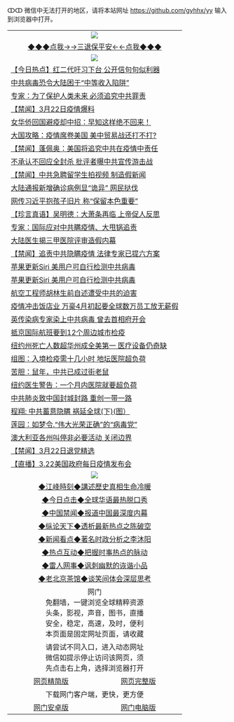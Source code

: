 ↀↀ 微信中无法打开的地区，请将本站网址 https://github.com/gyhhx/yy 输入到浏览器中打开。 

 <table>
  <tr>
    <td colspan="2" align=center><img src="https://github.com/gyhhx/image-upload/blob/master/3t%20(1).jpg"></td>
 </tr>
 <tr><td colspan="2" align="center"><a href="https://xfine.casa/oo.aspx?name=ogQuit&key=exgxucyqmkwgvwch&from=yy">◆◆◆点我→→三退保平安←←点我◆◆◆</a></td></tr>
  <tr>
    <td colspan="2" align=center><img src="https://cdn.jsdelivr.net/gh/gyoupiodf/im1/%E7%BD%91%E9%97%A8%E6%96%B0%E9%97%BB1.jpg"></td>
 </tr>


<tr><td colspan="2" align="left"><a href="https://xfine.casa/oo.aspx?name=c1147136&key=exgxucyqmkwgvwch&from=yy">【今日热点】红二代吁习下台 公开信句句似利器</a></td></tr>
<tr><td colspan="2" align="left"><a href="https://xfine.casa/oo.aspx?name=c1147142&key=exgxucyqmkwgvwch&from=yy">中共病毒恐令大陆困于“中等收入陷阱”</a></td></tr>
<tr><td colspan="2" align="left"><a href="https://xfine.casa/oo.aspx?name=c1147154&key=exgxucyqmkwgvwch&from=yy">专家：为了保护人类未来 必须追究中共罪责</a></td></tr>
<tr><td colspan="2" align="left"><a href="https://xfine.casa/oo.aspx?name=c1147165&key=exgxucyqmkwgvwch&from=yy">【禁闻】3月22日疫情爆料</a></td></tr>
<tr><td colspan="2" align="left"><a href="https://xfine.casa/oo.aspx?name=c1147138&key=exgxucyqmkwgvwch&from=yy">女华侨回国避疫却中招：早知这样绝不回来！</a></td></tr>
<tr><td colspan="2" align="left"><a href="https://xfine.casa/oo.aspx?name=c1147144&key=exgxucyqmkwgvwch&from=yy">大国攻略：疫情席卷美国 美中贸易战还打不打?</a></td></tr>
<tr><td colspan="2" align="left"><a href="https://xfine.casa/oo.aspx?name=c1147170&key=exgxucyqmkwgvwch&from=yy">【禁闻】蓬佩奥：美国将追究中共在疫情中责任</a></td></tr>
<tr><td colspan="2" align="left"><a href="https://xfine.casa/oo.aspx?name=c1147167&key=exgxucyqmkwgvwch&from=yy">不承认不回应全封杀 批评者曝中共宣传游击战</a></td></tr>
<tr><td colspan="2" align="left"><a href="https://xfine.casa/oo.aspx?name=c1147168&key=exgxucyqmkwgvwch&from=yy">【禁闻】中共急聘留学生拍视频 制造假新闻</a></td></tr>
<tr><td colspan="2" align="left"><a href="https://xfine.casa/oo.aspx?name=c1147148&key=exgxucyqmkwgvwch&from=yy">大陆通报新增确诊病例显“诡异” 网民挞伐</a></td></tr>
<tr><td colspan="2" align="left"><a href="https://xfine.casa/oo.aspx?name=c1147182&key=exgxucyqmkwgvwch&from=yy">网传习近平抱孩子旧片 称“保留本色重要”</a></td></tr>
<tr><td colspan="2" align="left"><a href="https://xfine.casa/oo.aspx?name=c1147159&key=exgxucyqmkwgvwch&from=yy">【珍言真语】吴明德：大萧条再临 上帝促人反思</a></td></tr>
<tr><td colspan="2" align="left"><a href="https://xfine.casa/oo.aspx?name=c1147146&key=exgxucyqmkwgvwch&from=yy">专家：国际应对中共瞒疫情、大甩锅追责</a></td></tr>
<tr><td colspan="2" align="left"><a href="https://xfine.casa/oo.aspx?name=c1147164&key=exgxucyqmkwgvwch&from=yy">大陆医生揭三甲医院评审造假内幕</a></td></tr>
<tr><td colspan="2" align="left"><a href="https://xfine.casa/oo.aspx?name=c1147169&key=exgxucyqmkwgvwch&from=yy">【禁闻】追责中共隐瞒疫情 法律专家已提六方案</a></td></tr>
<tr><td colspan="2" align="left"><a href="https://xfine.casa/oo.aspx?name=c1147135&key=exgxucyqmkwgvwch&from=yy">苹果更新Siri 美用户可自行检测中共病毒</a></td></tr>
<tr><td colspan="2" align="left"><a href="https://xfine.casa/oo.aspx?name=c1147147&key=exgxucyqmkwgvwch&from=yy">苹果更新Siri 美用户可自行检测中共病毒</a></td></tr>
<tr><td colspan="2" align="left"><a href="https://xfine.casa/oo.aspx?name=c1147143&key=exgxucyqmkwgvwch&from=yy">航空工程师胡林生前自述遭受中共的迫害</a></td></tr>
<tr><td colspan="2" align="left"><a href="https://xfine.casa/oo.aspx?name=c1147140&key=exgxucyqmkwgvwch&from=yy">疫情冲击饭店业 万豪4月初起要全球数万员工放无薪假</a></td></tr>
<tr><td colspan="2" align="left"><a href="https://xfine.casa/oo.aspx?name=c1147151&key=exgxucyqmkwgvwch&from=yy">英传染病专家染上中共病毒 曾去首相府开会</a></td></tr>
<tr><td colspan="2" align="left"><a href="https://xfine.casa/oo.aspx?name=c1147149&key=exgxucyqmkwgvwch&from=yy">抵京国际航班要到12个周边城市检疫</a></td></tr>
<tr><td colspan="2" align="left"><a href="https://xfine.casa/oo.aspx?name=c1147139&key=exgxucyqmkwgvwch&from=yy">纽约州死亡人数超华州成全美第一 医疗设备仍奇缺</a></td></tr>
<tr><td colspan="2" align="left"><a href="https://xfine.casa/oo.aspx?name=c1147166&key=exgxucyqmkwgvwch&from=yy">组图：入境检疫需十几小时 地坛医院超负荷</a></td></tr>
<tr><td colspan="2" align="left"><a href="https://xfine.casa/oo.aspx?name=c1147184&key=exgxucyqmkwgvwch&from=yy">苦胆：鼠年，中共已成过街老鼠</a></td></tr>
<tr><td colspan="2" align="left"><a href="https://xfine.casa/oo.aspx?name=c1147163&key=exgxucyqmkwgvwch&from=yy">纽约医生警告：一个月内医院就要超负荷</a></td></tr>
<tr><td colspan="2" align="left"><a href="https://xfine.casa/oo.aspx?name=c1147145&key=exgxucyqmkwgvwch&from=yy">中共肺炎致中国封城封路 重创一带一路</a></td></tr>
<tr><td colspan="2" align="left"><a href="https://xfine.casa/oo.aspx?name=c1147197&key=exgxucyqmkwgvwch&from=yy">程翔: 中共蓄意隐瞒 祸延全球(下)(图）</a></td></tr>
<tr><td colspan="2" align="left"><a href="https://xfine.casa/oo.aspx?name=c1147185&key=exgxucyqmkwgvwch&from=yy">莲园：如梦令.“伟大光荣正确”的“病毒党”</a></td></tr>
<tr><td colspan="2" align="left"><a href="https://xfine.casa/oo.aspx?name=c1147152&key=exgxucyqmkwgvwch&from=yy">澳大利亚各州叫停非必要活动 关闭边界</a></td></tr>
<tr><td colspan="2" align="left"><a href="https://xfine.casa/oo.aspx?name=c1147183&key=exgxucyqmkwgvwch&from=yy">【禁闻】3月22日退党精选</a></td></tr>
<tr><td colspan="2" align="left"><a href="https://xfine.casa/oo.aspx?name=c1147181&key=exgxucyqmkwgvwch&from=yy">【直播】3.22美国政府每日疫情发布会</a></td></tr>

 
 <tr>
   <td colspan="2" align=center><img src="https://cdn.jsdelivr.net/gh/gyoupiodf/im1/jf-1.jpg"></td>
  </tr>
   <tr>
   <td colspan="2" align=center> 
<a href="https://xfine.casa/oo.aspx?name=c922850&key=exgxucyqmkwgvwch&from=yy&tag=9877">◆江峰時刻◆講述歷史真相生命冷暖</a><br/>
    </td>
  </tr>
   <tr>
   <td colspan="2" align=center> 
<a href="https://xfine.casa/oo.aspx?name=c816850&key=exgxucyqmkwgvwch&from=yy&tag=9877">◆今日点击◆全球华语最热脱口秀</a><br/>
    </td>
  </tr>
  <tr>
  <td colspan="2" align=center>
<a href="https://xfine.casa/oo.aspx?name=c816860&key=exgxucyqmkwgvwch&from=yy&tag=99733110">◆中国禁闻◆报道中国最深度内幕</a><br/>
   </tr>
  <tr>
     <td colspan="2" align=center>
<a href="https://xfine.casa/oo.aspx?name=c816855&key=exgxucyqmkwgvwch&from=yy&tag=997110">◆纵论天下◆透析最新热点之陈破空</a><br/>
   </tr>
   <tr>
      <td colspan="2" align=center>
<a href="https://xfine.casa/oo.aspx?name=c838308&key=exgxucyqmkwgvwch&from=yy&tag=9973110">◆新闻看点◆著名时政分析之李沐阳</a><br/>
   </tr>
   <tr>
     <td colspan="2" align=center>
<a href="https://xfine.casa/oo.aspx?name=c816852&key=exgxucyqmkwgvwch&from=yy&tag=9733110">◆热点互动◆把握时事热点的脉动</a><br/>
   </tr>
   <tr>
      <td colspan="2" align=center>
<a href="https://xfine.casa/oo.aspx?name=c816694&key=exgxucyqmkwgvwch&from=yy&tag=93310">◆雷人网事◆讽刺幽默的诙谐小品</a><br/>
   </tr>
   <tr>
    <td colspan="2" align=center>
<a href="https://xfine.casa/oo.aspx?name=c816650&key=exgxucyqmkwgvwch&from=yy&tag=9973110">◆老北京茶馆◆谈笑间体会深层思考</a><br/>
   </tr>
<tr>
    <td colspan="2" align="center">网门<br/>免翻墙，一键浏览全球精粹资源<br/>头条，影视，声音，图书，直播<br/>安全，稳定，高速，及时，便利<br/>本页面是固定网址页面，请收藏</td>
  <tr>
  <tr>
    <td colspan="2" align="center">请尝试不同入口，进入动态网址<br/>微信如提示停止访问该网页，须<br/>先点击右上角，选择浏览器打开</td>
  <tr>  
  <tr>
    <td align="center"><a href="https://gitcdn.xyz/repo/otiny/up/master/show002.htm">网页精简版</a></td>
    <td align="center"><a href="https://gitcdn.xyz/repo/otiny/up/master/show001.htm">网页完整版</a></td>
  </tr>
  <tr>
    <td colspan="2" align="center">下载网门客户端，更快，更方便</td>
  <tr>
  <tr>
    <td align="center"><a href="https://raw.githubusercontent.com/opipe/up/master/oGatea.apk">网门安卓版</a></td>
    <td align="center"><a href="https://raw.githubusercontent.com/opipe/up/master/oGate.zip">网门电脑版</a></td>
  </tr>

</table>
